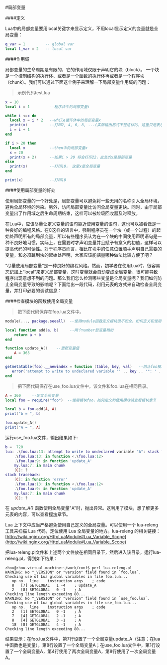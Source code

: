 #局部变量

####定义

Lua中的局部变量要用local关键字来显示定义，不用local显示定义的变量就是全局变量：

```lua
g_var = 1         -- global var
local l_var = 2   -- local var
```

####作用域

局部变量的生命周期是有限的，它的作用域仅限于声明它的块（block）。  一个块是一个控制结构的执行体、或者是一个函数的执行体再或者是一个程序块（chunk）。我们可以通过下面这个例子来理解一下局部变量作用域的问题：

> 示例代码test.lua

```lua
x = 10
local i = 1         --程序块中的局部变量i

while i <=x do
  local x = i * 2   --while循环体中的局部变量x
  print(x)          --打印2, 4, 6, 8, ...(实际输出格式不是这样的，这里只是表示输出结果)
  i = i + 1
end

if i > 20 then
  local x           --then中的局部变量x
  x = 20
  print(x + 2)      --如果i > 20 将会打印22，此处的x是局部变量
else
  print(x)          --打印10， 这里x是全局变量
end

print(x)            --打印10
```

####使用局部变量的好处

使用局部变量的一个好处是，局部变量可以避免将一些无用的名称引入全局环境，避免全局环境的污染。另外，访问局部变量比访问全局变量更快。同时，由于局部变量出了作用域之后生命周期结束，这样可以被垃圾回收器及时释放。

在Lua中，应该尽量让定义变量的语句靠近使用变量的语句，这也可以被看做是一种良好的编程风格。在C这样的语言中，强制程序员在一个块（或一个过程）的起始处声明所有的局部变量，所以有些程序员认为在一个块的中间使用声明语句是一种不良好地习惯。实际上，在需要时才声明变量并且赋予有意义的初值，这样可以提高代码的可读性。对于程序员而言，相比在块中的任意位置顺手声明自己需要的变量，和必须跳到块的起始处声明，大家应该能掂量哪种做法比较方便了吧？

“尽量使用局部变量”是一种良好的编程风格。然而，初学者在使用Lua时，很容易忘记加上“local”来定义局部变量，这时变量就会自动变成全局变量，很可能导致程序出现意想不到的问题。那么我们怎么检测哪些变量是全局变量呢？我们如何防止全局变量导致的影响呢？下面给出一段代码，利用元表的方式来自动检查全局变量，并打印必要的调试信息：

####检查模块的函数使用全局变量

> 把下面代码保存在foo.lua文件中。

```lua
module(..., package.seeall)  --使用module函数定义模块很不安全。如何定义和使用模块请查看模块章节

local function add(a, b)     --两个number型变量相加
    return a + b
end

function update_A()    --更新变量值
    A = 365
end

getmetatable(foo).__newindex = function (table, key, val)   --防止foo模块更改全局变量
   error('attempt to write to undeclared variable "' .. key .. '": ' .. debug.traceback())
end
```

> 把下面代码保存在use_foo.lua文件中。该文件和foo.lua在相同目录。

```lua
A = 360     --定义全局变量
local foo = require("foo")  --使用模块foo，如何定义和使用模块请查看模块章节

local b = foo.add(A, A)
print("b = ", b)

foo.update_A()
print("A = ", A)
```

运行use_foo.lua文件，输出结果如下:

```lua
b =  720
lua: .\foo.lua:13: attempt to write to undeclared variable "A": stack traceback:
	.\foo.lua:13: in function <.\foo.lua:12>
	.\foo.lua:9: in function 'update_A'
	my.lua:7: in main chunk
	[C]: ?
stack traceback:
	[C]: in function 'error'
	.\foo.lua:13: in function <.\foo.lua:12>
	.\foo.lua:9: in function 'update_A'
	my.lua:7: in main chunk
	[C]: ?
```

在 *update_A()* 函数使用全局变量"A"时，抛出异常。这利用了模块，想了解更多元表的内容，可以查看[模块](/lua/module.md)章节。

 Lua 上下文中应当严格避免使用自己定义的全局变量。可以使用一个 lua-releng 工具来扫描 Lua 代码，定位使用 Lua 全局变量的地方。lua-releng 的相关链接：[http://wiki.nginx.org/HttpLuaModule#Lua_Variable_Scope](http://wiki.nginx.org/HttpLuaModule#Lua_Variable_Scope)

 把lua-releng.pl文件和上述两个文件放在相同目录下，然后进入该目录，运行lua-releng.pl，得到如下结果：

 ```
 zhou@zhou-virtual-machine:~/work/conf$ perl lua-releng.pl
 WARNING: No "_VERSION" or "version" field found in `foo.lua`.
 Checking use of Lua global variables in file foo.lua...
 	op no.	line	instruction	args	; code
 	8	[7]	SETGLOBAL	1 -4	; update_A
 	2	[8]	SETGLOBAL	0 -1	; A
 Checking line length exceeding 80...
 WARNING: No "_VERSION" or "version" field found in `use_foo.lua`.
 Checking use of Lua global variables in file use_foo.lua...
 	op no.	line	instruction	args	; code
 	2	[1]	SETGLOBAL	0 -1	; A
 	7	[4]	GETGLOBAL	2 -1	; A
 	8	[4]	GETGLOBAL	3 -1	; A
 	18	[8]	GETGLOBAL	4 -1	; A
 Checking line length exceeding 80...

```
结果显示：在foo.lua文件中，第7行设置了一个全局变量update_A（注意：在lua中函数也是变量），第8行设置了一个全局变量A；在use_foo.lua文件中，第1行设置了一个全局变量A，第4行使用了两次全局变量A，第8行使用了一次全局变量A。
